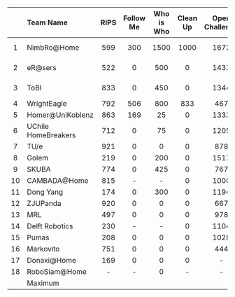 |    |      Team Name      | RIPS | Follow Me | Who is Who | Clean Up | Open Challenge | Door Challenge | Stage 1 | Demo Challenge | GPSR | Restaurant | Stage 2 | Final |   Final   |
|:--:|:-------------------|:----:|:---------:|:----------:|:--------:|:--------------:|:--------------:|:-------:|:--------------:|:----:|:----------:|:-------:|:-----:|---------:|
| 1  | NimbRo@Home         |  599 |    300    |    1500    |   1000   |      1672      |        -       |   5071  |       717      |  800 |     350    |   6938  |  100  | 1st Place |
| 2  | eR@sers             |  522 |     0     |     500    |     0    |      1433      |        -       |   2455  |       767      |  75  |     250    |   3547  |   74  | 2nd Place |
| 3  | ToBI                |  833 |     0     |     450    |     0    |      1344      |        -       |   2627  |       800      |   0  |     100    |   3527  |   64  | 3rd Place |
| 4  | WrightEagle         |  792 |    506    |     800    |    833   |       467      |        -       |   3398  |       529      |  150 |     600    |   4677  |   60  |         4 |
| 5  | Homer@UniKoblenz    |  863 |    169    |     25     |     0    |      1333      |        -       |   2390  |       407      |   0  |      0     |   2797  |   51  |         5 |
| 6  | UChile HomeBreakers |  712 |     0     |     75     |     0    |      1205      |        -       |   1992  |       417      |   0  |      -     |   2409  |       |         6 |
| 7  | TU/e                |  921 |     0     |      0     |     0    |       878      |        -       |   1799  |       529      |   0  |      0     |   2328  |       |         7 |
| 8  | Golem               |  219 |     0     |     200    |     0    |      1517      |        0       |   1936  |       350      |   0  |      -     |   2286  |       |         8 |
| 9  | SKUBA               |  774 |     0     |     425    |     0    |       767      |        -       |   1966  |       271      |   0  |      0     |   2237  |       |         9 |
| 10 | CAMBADA@Home        |  815 |     -     |      -     |     0    |      1000      |        -       |   1815  |        0       |   0  |      -     |   1815  |       |        10 |
| 11 | Dong Yang           |  174 |     0     |     300    |     0    |      1194      |        -       |   1668  |                |      |            |         |       |        11 |
| 12 | ZJUPanda            |  920 |     0     |      0     |     0    |       667      |        -       |   1587  |                |      |            |         |       |        12 |
| 13 | MRL                 |  497 |     0     |      0     |     0    |       978      |        -       |   1475  |                |      |            |         |       |        13 |
| 14 | Delft Robotics      |  230 |     -     |      -     |     0    |      1104      |        -       |   1334  |                |      |            |         |       |        14 |
| 15 | Pumas               |  208 |     0     |      0     |     0    |      1028      |        -       |   1236  |                |      |            |         |       |        15 |
| 16 | Markovito           |  751 |     0     |      0     |     0    |       444      |        -       |   1195  |                |      |            |         |       |        16 |
| 17 | Donaxi@Home         |  169 |     0     |      0     |     0    |        -       |        -       |   169   |                |      |            |         |       |        17 |
| 18 | RoboSiam@Home       |   -  |     -     |      0     |     -    |        -       |        -       |    0    |                |      |            |         |       |        18 |
|    | Maximum             |      |           |            |          |                |                |         |                |      |            |         |       |           |